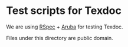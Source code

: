 # Test scripts for Texdoc

We are using [RSpec](http://rspec.info/documentation/) + [Aruba](https://github.com/cucumber/aruba) for testing Texdoc.

Files under this directory are public domain.

